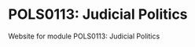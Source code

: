 
# POLS0113: Judicial Politics

<!-- badges: start -->
<!-- badges: end -->

Website for module POLS0113: Judicial Politics

